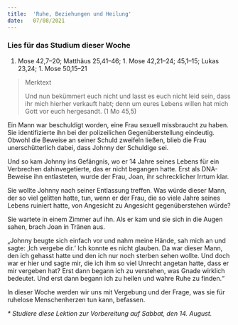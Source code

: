 ```yaml
---
title:  'Ruhe, Beziehungen und Heilung'
date:   07/08/2021
---
```


### Lies für das Studium dieser Woche
1. Mose 42,7–20; Matthäus 25,41–46; 1. Mose 42,21–24; 45,1–15; Lukas 23,24; 1. Mose 50,15–21

> <p>Merktext</p>
> Und nun bekümmert euch nicht und lasst es euch nicht leid sein, dass ihr mich hierher verkauft habt; denn um eures Lebens willen hat mich Gott vor euch hergesandt. (1 Mo 45,5)

Ein Mann war beschuldigt worden, eine Frau sexuell missbraucht zu haben. Sie identifizierte ihn bei der polizeilichen Gegenüberstellung eindeutig. Obwohl die Beweise an seiner Schuld zweifeln ließen, blieb die Frau unerschütterlich dabei, dass Johnny der Schuldige sei.

Und so kam Johnny ins Gefängnis, wo er 14 Jahre seines Lebens für ein Verbrechen dahinvegetierte, das er nicht begangen hatte. Erst als DNA-Beweise ihn entlasteten, wurde der Frau, Joan, ihr schrecklicher Irrtum klar.

Sie wollte Johnny nach seiner Entlassung treffen. Was würde dieser Mann, der so viel gelitten hatte, tun, wenn er der Frau, die so viele Jahre seines Lebens ruiniert hatte, von Angesicht zu Angesicht gegenüberstehen würde?

Sie wartete in einem Zimmer auf ihn. Als er kam und sie sich in die Augen sahen, brach Joan in Tränen aus.

„Johnny beugte sich einfach vor und nahm meine Hände, sah mich an und sagte: ‚Ich vergebe dir.‘ Ich konnte es nicht glauben. Da war dieser Mann, den ich gehasst hatte und den ich nur noch sterben sehen wollte. Und doch war er hier und sagte mir, die ich ihm so viel Unrecht angetan hatte, dass er mir vergeben hat? Erst dann begann ich zu verstehen, was Gnade wirklich bedeutet. Und erst dann begann ich zu heilen und wahre Ruhe zu finden.“

In dieser Woche werden wir uns mit Vergebung und der Frage, was sie für ruhelose Menschenherzen tun kann, befassen.

_* Studiere diese Lektion zur Vorbereitung auf Sabbat, den 14. August._
